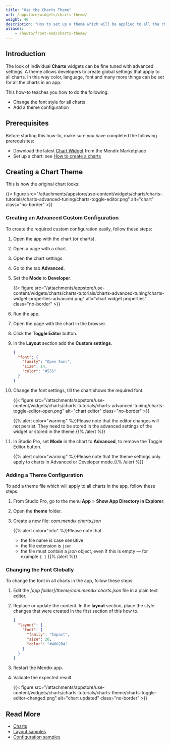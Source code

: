 ```yaml
---
title: "Use the Charts Theme"
url: /appstore/widgets/charts-theme/
weight: 40
description: "Hos to set up a theme which will be applied to all the charts created with charts widgets in an app"
aliases:
    - /howto/front-end/charts-theme/
---
```


## Introduction

The look of individual **Charts** widgets can be fine tuned with advanced settings. A theme allows developers to create global settings that apply to all charts. In this way color, language, font and many more things can be set for all the charts in an app.

This how-to teaches you how to do the following:

* Change the font style for all charts
* Add a theme configuration

## Prerequisites

Before starting this how-to, make sure you have completed the following prerequisites:

* Download the latest [Chart Widget](/appstore/widgets/charts/) from the Mendix Marketplace
* Set up a chart: see [How to create a charts](/howto/front-end/charts-basic-create/)

## Creating a Chart Theme

This is how the original chart looks:

{{< figure src="/attachments/appstore/use-content/widgets/charts/charts-tutorials/charts-advanced-tuning/charts-toggle-editor.png" alt="chart" class="no-border" >}}

### Creating an Advanced Custom Configuration

To create the required custom configuration easily, follow these steps:

1. Open the app with the chart (or charts).
1. Open a page with a chart.
1. Open the chart settings.
1. Go to the tab **Advanced**.
1. Set the **Mode** to **Developer**.

    {{< figure src="/attachments/appstore/use-content/widgets/charts/charts-tutorials/charts-advanced-tuning/charts-widget-properties-advanced.png" alt="chart widget properties" class="no-border" >}}

1. Run the app.
1. Open the page with the chart in the browser.
1. Click the **Toggle Editor** button.
1. In the **Layout** section add the **Custom settings**.

    ```json
    {
      "font": {
        "family": "Open Sans",
        "size": 14,
        "color": "#555"
      }
    }
    ```

1. Change the font settings, till the chart shows the required font.

    {{< figure src="/attachments/appstore/use-content/widgets/charts/charts-tutorials/charts-advanced-tuning/charts-toggle-editor-open.png" alt="chart editor" class="no-border" >}}

    {{% alert color="warning" %}}Please note that the editor changes will not persist. They need to be stored in the advanced settings of the widget or stored in the theme.{{% /alert %}}

1. In Studio Pro, set **Mode** in the chart to **Advanced**, to remove the Toggle Editor button.

    {{% alert color="warning" %}}Please note that the theme settings only apply to charts in Advanced or Developer mode.{{% /alert %}}

### Adding a Theme Configuration

To add a theme file which will apply to all charts in the app, follow these steps:

1. From Studio Pro, go to the menu **App** > **Show App Directory in Explorer**.
1. Open the **theme** folder.
1. Create a new file: *com.mendix.charts.json*

    {{% alert color="info" %}}Please note that<br/>
    * the file name is case sensitive<br/>
    * the file extension is `json`<br/>
    * the file must contain a *json* object, even if this is empty — for example `{ }`
    {{% /alert %}}

### Changing the Font Globally

To change the font in all charts in the app, follow these steps:

1. Edit the *[app folder]/theme/com.mendix.charts.json* file in a plain text editor.
1. Replace or update the content. In the **layout** section, place the style changes that were created in the first section of this how to.

    ```json
    {
      "layout": {
        "font": {
          "family": "Impact",
          "size": 20,
          "color": "#4682B4"
        }
      }
    }
    ```

1. Restart the Mendix app.
1. Validate the expected result.

    {{< figure src="/attachments/appstore/use-content/widgets/charts/charts-tutorials/charts-theme/charts-toggle-editor-changed.png" alt="chart updated" class="no-border" >}}

## Read More

* [Charts](/refguide/chart-widgets/)
* [Layout samples](/refguide/charts-advanced-cheat-sheet/#layout-all)
* [Configuration samples](/refguide/charts-advanced-cheat-sheet/#config-options)
